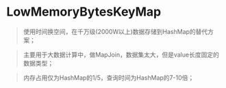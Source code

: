 # LowMemoryBytesKeyMap

> 使用时间换空间，在千万级(2000W以上)数据存储到HashMap的替代方案；

> 主要用于大数据计算中，做MapJoin，数据集太大，但是value长度固定的数据类型；

> 内存占用仅为HashMap的1/5，查询时间为HashMap的7-10倍；
